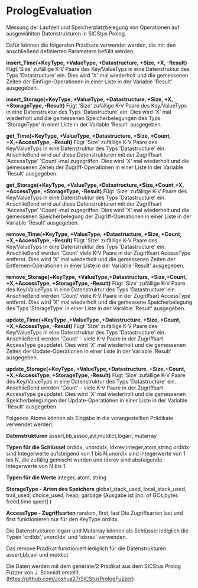 # PrologEvaluation

Messung der Laufzeit und Speicherplatzbelegung von Operationen auf ausgewählten Datenstrukturen in SICStus Prolog.

Dafür können die folgenden Prädikate verwendet werden, die mit den anschließend definierten Parametern befüllt werden.

__insert_Time(+KeyType, +ValueType, +Datastructure, +Size, +X, -Result)__
Fügt 'Size' zufällige K-V Paare des Key/ValueTyps in eine Datenstruktur des Typs 'Datastructure' ein. Dies wird 'X' mal wiederholt und die gemessenen Zeiten der Einfüge-Operationen in einer Liste in der Variable 'Result' ausgegeben.

__insert_Storage(+KeyType, +ValueType, +Datastructure, +Size, +X, +StorageType, -Result)__
Fügt 'Size' zufällige K-V Paare des Key/ValueTyps in eine Datenstruktur des Typs 'Datastructure' ein. Dies wird 'X' mal wiederholt und die gemessenen Speicherbelegungen des Typs 'StorageType' in einer Liste in der Variable 'Result' ausgegeben.

__get_Time(+KeyType, +ValueType, +Datastructure, +Size, +Count, +X,+AccessType, -Result)__
Fügt 'Size' zufällige K-V Paare des Key/ValueTyps in eine Datenstruktur des Typs 'Datastructure' ein. Anschließend wird auf diese Datenstrukturen mit der Zugriffsart 'AccessType' 'Count'-mal zugegriffen. Dies wird 'X' mal wiederholt und die gemessenen Zeiten der Zugriff-Operationen in einer Liste in der Variable 'Result' ausgegeben.

__get_Storage(+KeyType, +ValueType,+Datastructure,+Size,+Count,+X, +AccessType, +StorageType, -Result)__
Fügt 'Size' zufällige K-V Paare des Key/ValueTyps in eine Datenstruktur des Typs 'Datastructure' ein. Anschließend wird auf diese Datenstrukturen mit der Zugriffsart 'AccessType' 'Count'-mal zugegriffen. Dies wird 'X' mal wiederholt und die gemessenen Speicherbelegung der Zugriff-Operationen in einer Liste in der Variable 'Result' ausgegeben.

__remove_Time(+KeyType, +ValueType, +Datastructure, +Size, +Count,  +X,+AccessType, -Result)__
Fügt 'Size' zufällige K-V Paare des Key/ValueTyps in eine Datenstruktur des Typs 'Datastructure' ein. Anschließend werden 'Count' viele K-V Paare in der Zugriffsart AccessType entfernt. Dies wird 'X' mal wiederholt und die gemessenen Zeiten der Entfernen-Operationen in einer Liste in der Variable 'Result' ausgegeben.

__remove_Storage(+KeyType, +ValueType,+Datastructure, +Size,+Count, +X,+AccessType, +StorageType, -Result)__
Fügt 'Size' zufällige K-V Paare des Key/ValueTyps in eine Datenstruktur des Typs 'Datastructure' ein. Anschließend werden 'Count' viele K-V Paare in der Zugriffsart AccessType entfernt. Dies wird 'X' mal wiederholt und die gemessene Speicherbelegung des Typs 'StorageType' in einer Liste in der Varaible 'Result' ausgegeben.

__update_Time(+KeyType ,+ValueType ,+Datastructure, +Size, +Count, +X,+AccessType, -Result)__
Fügt 'Size' zufällige K-V Paare des Key/ValueTyps in eine Datenstruktur des Typs 'Datastructure' ein. Anschließend werden 'Count' - viele K-V Paare in der Zugriffsart AccessType geupdatet. Dies wird 'X' mal wiederholt und die gemessenen Zeiten der Update-Operationen in einer Liste in der Variable 'Result' ausgegeben.

__update_Storage(+KeyType, +ValueType,+Datastructure, +Size,+Count, +X,+AccessType, +StorageType, -Result)__
Fügt 'Size' zufällige K-V Paare des Key/ValueTyps in eine Datenstruktur des Typs 'Datastructure' ein. Anschließend werden 'Count' - viele K-V Paare in der Zugriffsart AccessType geupdatet. Dies wird 'X' mal wiederholt und die gemessenen Speicherbelegungen der Update-Operationen in einer Liste in der Variable 'Result' ausgegeben.

Folgende Atome können als Eingabe in die vorangestellten Prädikate verwendet werden:

__Datenstrukturen__
assert,bb,assoc,avl,mutdict,logarr, mutarray

__Typen für die Schlüssel__
ordIdx, unordIdx, idxrev,integer,atom,string
ordIdx sind Integerwerte aufsteigend von 1 bis N,unordIx sind Integerwerte von 1 bis N, die zufällig gemischt wurden und idxrev sind absteigende Integerwerte von N bis 1.

__Typen für die Werte__
integer, atom, string

__StorageType - Arten des Speichers__
global_stack_used, local_stack_used, trail_used, choice_used, heap, garbage (Ausgabe ist [no. of GCs,bytes freed,time spent] )

__AccessType - Zugriffsarten__
random, first, last
Die Zugriffsarten last und first funktionieren nur für den KeyType ordIdx.

Die Datenstrukturen logarr und Mutarray können als Schlüssel lediglich die Typen 'ordIdx','unordIdx' und 'idxrev' verwenden.

Das remove Prädikat funktioniert lediglich für die Datenstrukturen assert,bb,avl und mutdict.

Die Daten werden mit dem generate/2 Prädikat aus dem SICStus Prolog Fuzzer von J. Schmidt erstellt. (https://github.com/Joshua27/SICStusPrologFuzzer)

